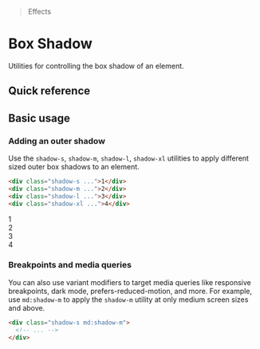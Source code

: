 > Effects

# Box Shadow

Utilities for controlling the box shadow of an element.

## Quick reference

<qr-table />

## Basic usage

### Adding an outer shadow

Use the `shadow-s`, `shadow-m`, `shadow-l`, `shadow-xl` utilities to apply different sized outer box shadows to an element.

```html
<div class="shadow-s ...">1</div>
<div class="shadow-m ...">2</div>
<div class="shadow-l ...">3</div>
<div class="shadow-xl ...">4</div>
```

<container>
  <div class="flex space-x-24 flex-wrap items-start justify-center text-white text-sm font-bold xleading-6 -mx-5">
    <div class="p-16 rounded s-bg shadow-s">1</div>
    <div class="p-16 rounded s-bg shadow-m">2</div>
    <div class="p-16 rounded s-bg shadow-l">3</div>
    <div class="p-16 rounded s-bg shadow-xl">4</div>
  </div>
</container>

### Breakpoints and media queries

You can also use variant modifiers to target media queries like responsive breakpoints, dark mode, prefers-reduced-motion, and more.
For example, use `md:shadow-m` to apply the `shadow-m` utility at only medium screen sizes and above.

```html
<div class="shadow-s md:shadow-m">
  <!-- ... -->
</div>
```
